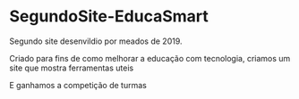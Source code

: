# SegundoSite-EducaSmart
 
Segundo site desenvildio por meados de 2019.

Criado para fins de como melhorar a educação com tecnologia, criamos um site que mostra ferramentas uteis

E ganhamos a competição de turmas
